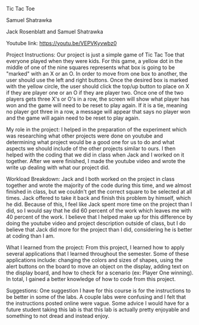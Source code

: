 Tic Tac Toe

Samuel Shatrawka

Jack Rosenblatt and Samuel Shatrawka

Youtube link: https://youtu.be/VEPVKyvwbz0 

Project Instructions: Our project is just a simple game of Tic Tac Toe that everyone played when they were kids. For this game, a yellow dot in the middle of one of the nine squares represents what box is going to be "marked" with an X or an O. In order to move from one box to another, the user should use the left and right buttons. Once the desired box is marked with the yellow circle, the user should click the top/up button to place on X if they are player one or an O if they are player two. Once one of the two players gets three X's or O's in a row, the screen will show what player has won and the game will need to be reset to play again. If it is a tie, meaning no player got three in a row, a message will appear that says no player won and the game will again need to be reset to play again.

My role in the project: I helped in the preparation of the experiment which was researching what other projects were done on youtube and determining what project would be a good one for us to do and what aspects we should include of the other projects similar to ours. I then helped with the coding that we did in class when Jack and I worked on it together. After we were finished, I made the youtube video and wrote the write up dealing with what our project did. 

Workload Breakdown: Jack and I both worked on the project in class together and wrote the majority of the code during this time, and we almost finished in class, but we couldn't get the correct square to be selected at all times. Jack offered to take it back and finish this problem by himself, which he did. Because of this, I feel like Jack spent more time on the project than I did, so I would say that he did 60 percent of the work which leaves me with 40 percent of the work. I believe that I helped make up for this difference by doing the youtube video and project description outside of class, but I do believe that Jack did more for the project than I did, considering he is better at coding than I am.

What I learned from the project: From this project, I learned how to apply several applications that I learned throughout the semester. Some of these applications include: changing the colors and sizes of shapes, using the alert buttons on the board to move an object on the display, adding text on the display board, and how to check for a scenario (ex: Player One winning). In total, I gained a better knowledge of how to code from this project. 

Suggestions: One suggestion I have for this course is for the instructions to be better in some of the labs. A couple labs were confusing and I felt that the instructions posted online were vague. Some advice I would have for a future student taking this lab is that this lab is actually pretty enjoyable and something to not dread and instead enjoy.
